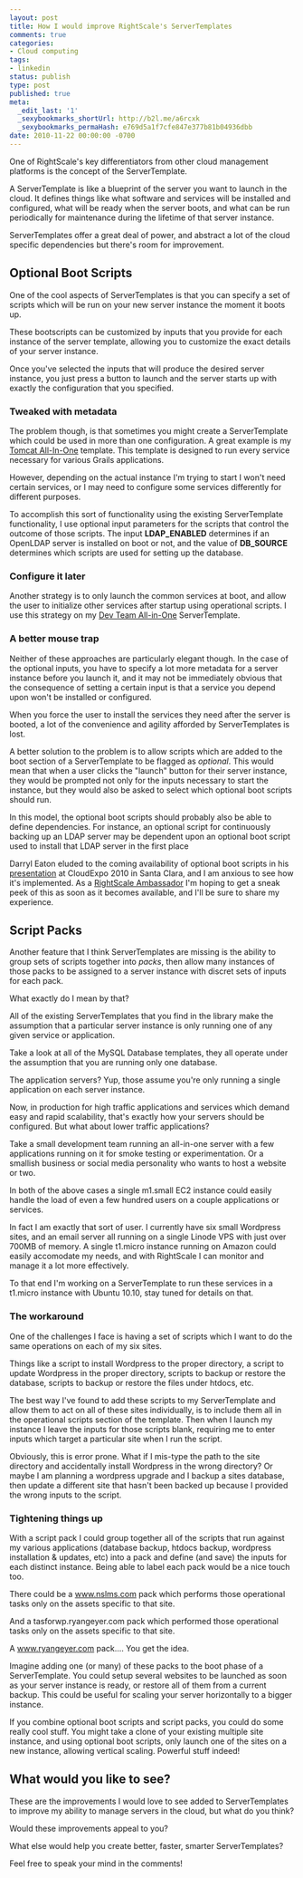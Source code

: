 ```yaml
---
layout: post
title: How I would improve RightScale's ServerTemplates
comments: true
categories:
- Cloud computing
tags:
- linkedin
status: publish
type: post
published: true
meta:
  _edit_last: '1'
  _sexybookmarks_shortUrl: http://b2l.me/a6rcxk
  _sexybookmarks_permaHash: e769d5a1f7cfe847e377b81b04936dbb
date: 2010-11-22 00:00:00 -0700
---
```

One of RightScale's key differentiators from other cloud management platforms is the concept of the ServerTemplate.

A ServerTemplate is like a blueprint of the server you want to launch in the cloud.  It defines things like what software and services will be installed and configured, what will be ready when the server boots, and what can be run periodically for maintenance during the lifetime of that server instance.

<!--more-->

ServerTemplates offer a great deal of power, and abstract a lot of the cloud specific dependencies but there's room for improvement.

<h2>Optional Boot Scripts</h2>
One of the cool aspects of ServerTemplates is that you can specify a set of scripts which will be run on your new server instance the moment it boots up.

These bootscripts can be customized by inputs that you provide for each instance of the server template, allowing you to customize the exact details of your server instance.

Once you've selected the inputs that will produce the desired server instance, you just press a button to launch and the server starts up with exactly the configuration that you specified.

<h3>Tweaked with metadata</h3>
The problem though, is that sometimes you might create a ServerTemplate which could be used in more than one configuration.  A great example is my <a href="http://www.rightscale.com/library/server_templates/Tomcat6-Java-or-Grails-App-Fro/14552">Tomcat All-In-One</a> template.  This template is designed to run every service necessary for various Grails applications.

However, depending on the actual instance I'm trying to start I won't need certain services, or I may need to configure some services differently for different purposes.

To accomplish this sort of functionality using the existing ServerTemplate functionality, I use optional input parameters for the scripts that control the outcome of those scripts.  The input <strong>LDAP_ENABLED</strong> determines if an OpenLDAP server is installed on boot or not, and the value of <strong>DB_SOURCE</strong> determines which scripts are used for setting up the database.

<h3>Configure it later</h3>
Another strategy is to only launch the common services at boot, and allow the user to initialize other services after startup using operational scripts.  I use this strategy on my <a href="http://www.rightscale.com/library/server_templates/Dev-Team-All-in-One-v1/14785">Dev Team All-in-One</a> ServerTemplate.

<h3>A better mouse trap</h3>
Neither of these approaches are particularly elegant though.  In the case of the optional inputs, you have to specify a lot more metadata for a server instance before you launch it, and it may not be immediately obvious that the consequence of setting a certain input is that a service you depend upon won't be installed or configured.

When you force the user to install the services they need after the server is booted, a lot of the convenience and agility afforded by ServerTemplates is lost.

A better solution to the problem is to allow scripts which are added to the boot section of a ServerTemplate to be flagged as <em>optional</em>.  This would mean that when a user clicks the "launch" button for their server instance, they would be prompted not only for the inputs necessary to start the instance, but they would also be asked to select which optional boot scripts should run.

In this model, the optional boot scripts should probably also be able to define dependencies.  For instance, an optional script for continuously backing up an LDAP server may be dependent upon an optional boot script used to install that LDAP server in the first place

Darryl Eaton eluded to the coming availability of optional boot scripts in his <a href="http://assets.rightscale.com/11-03-10-user-conference/41-UCB-Sharing-Best-Practices.pdf">presentation</a> at CloudExpo 2010 in Santa Clara, and I am anxious to see how it's implemented.  As a <a href="http://www.rightscale.com/ambassador/">RightScale Ambassador</a> I'm hoping to get a sneak peek of this as soon as it becomes available, and I'll be sure to share my experience.

<h2>Script Packs</h2>
Another feature that I think ServerTemplates are missing is the ability to group sets of scripts together into <em>packs</em>, then allow many instances of those packs to be assigned to a server instance with discret sets of inputs for each pack.

What exactly do I mean by that?

All of the existing ServerTemplates that you find in the library make the assumption that a particular server instance is only running one of any given service or application.

Take a look at all of the MySQL Database templates, they all operate under the assumption that you are running only one database.

The application servers?  Yup, those assume you're only running a single application on each server instance.

Now, in production for high traffic applications and services which demand easy and rapid scalability, that's exactly how your servers should be configured.  But what about lower traffic applications?

Take a small development team running an all-in-one server with a few applications running on it for smoke testing or experimentation.  Or a smallish business or social media personality who wants to host a website or two.

In both of the above cases a single m1.small EC2 instance could easily handle the load of even a few hundred users on a couple applications or services.

In fact I am exactly that sort of user.  I currently have six small Wordpress sites, and an email server all running on a single Linode VPS with just over 700MB of memory.  A single t1.micro instance running on Amazon could easily accomodate my needs, and with RightScale I can monitor and manage it a lot more effectively.

To that end I'm working on a ServerTemplate to run these services in a t1.micro instance with Ubuntu 10.10, stay tuned for details on that.

<h3>The workaround</h3>
One of the challenges I face is having a set of scripts which I want to do the same operations on each of my six sites.

Things like a script to install Wordpress to the proper directory, a script to update Wordpress in the proper directory, scripts to backup or restore the database, scripts to backup or restore the files under htdocs, etc.

The best way I've found to add these scripts to my ServerTemplate and allow them to act on all of these sites individually, is to include them all in the operational scripts section of the template.  Then when I launch my instance I leave the inputs for those scripts blank, requiring me to enter inputs which target a particular site when I run the script.

Obviously, this is error prone.  What if I mis-type the path to the site directory and accidentally install Wordpress in the wrong directory?  Or maybe I am planning a wordpress upgrade and I backup a sites database, then update a different site that hasn't been backed up because I provided the wrong inputs to the script.

<h3>Tightening things up</h3>
With a script pack I could group together all of the scripts that run against my various applications (database backup, htdocs backup, wordpress installation & updates, etc) into a pack and define (and save) the inputs for each distinct instance.  Being able to label each pack would be a nice touch too.

There could be a www.nslms.com pack which performs those operational tasks only on the assets specific to that site.

And a tasforwp.ryangeyer.com pack which performed those operational tasks only on the assets specific to that site.

A www.ryangeyer.com pack....  You get the idea.

Imagine adding one (or many) of these packs to the boot phase of a ServerTemplate.  You could setup several websites to be launched as soon as your server instance is ready, or restore all of them from a current backup.  This could be useful for scaling your server horizontally to a bigger instance.

If you combine optional boot scripts and script packs, you could do some really cool stuff.   You might take a clone of your existing multiple site instance, and using optional boot scripts, only launch one of the sites on a new instance, allowing vertical scaling.  Powerful stuff indeed!

<h2>What would you like to see?</h2>
These are the improvements I would love to see added to ServerTemplates to improve my ability to manage servers in the cloud, but what do you think?

Would these improvements appeal to you?

What else would help you create better, faster, smarter ServerTemplates?

Feel free to speak your mind in the comments!
